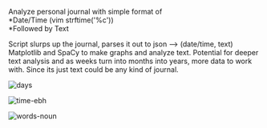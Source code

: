 Analyze personal journal with simple format of <br>
*Date/Time (vim strftime('%c')) <br>
*Followed by Text<br>

Script slurps up the journal, parses it out to json --> (date/time, text)<br>
Matplotlib and SpaCy to make graphs and analyze text. Potential for deeper text analysis and as weeks turn into months into years, more data to work with. Since its just text could be any kind of journal.

![days](https://github.com/briggsreschke/vim-journal/assets/16325768/d069cb8e-e8e6-4cdb-9c2e-57bae14aef39)

![time-ebh](https://github.com/briggsreschke/vim-journal/assets/16325768/4c908734-d8af-448e-8f8f-d91a3a113691)

![words-noun](https://github.com/briggsreschke/vim-journal/assets/16325768/cb9d76e8-ff8e-4a26-8526-df181d4c3cd7)





